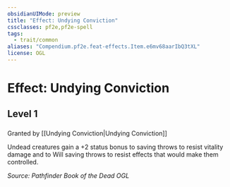```yaml
---
obsidianUIMode: preview
title: "Effect: Undying Conviction"
cssclasses: pf2e,pf2e-spell
tags:
  - trait/common
aliases: "Compendium.pf2e.feat-effects.Item.e6mv68aarIbQ3tXL"
license: OGL
---
```

# Effect: Undying Conviction
## Level 1
### 






Granted by [[Undying Conviction|Undying Conviction]]

Undead creatures gain a +2 status bonus to saving throws to resist vitality damage and to Will saving throws to resist effects that would make them controlled.

*Source: Pathfinder Book of the Dead*
*OGL*